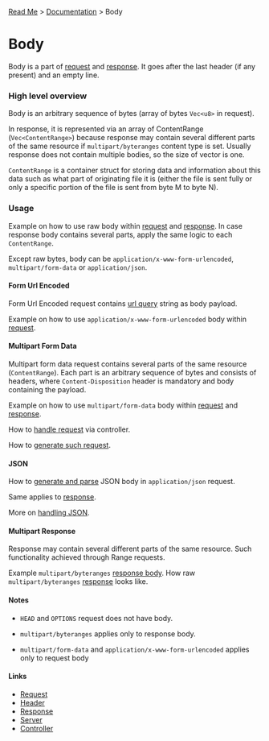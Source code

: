 [Read Me](https://github.com/bohdaq/rust-web-server/tree/main) > [Documentation](https://github.com/bohdaq/rust-web-server/tree/main/src/README.md) > Body 

# Body 
Body is a part of [request](https://github.com/bohdaq/rust-web-server/blob/fd45e7842ff66c85454e772c1f782da28d8166cb/src/request/mod.rs#L21) and [response](https://github.com/bohdaq/rust-web-server/blob/fd45e7842ff66c85454e772c1f782da28d8166cb/src/response/mod.rs#L28). It goes after the last header (if any present) and an empty line.

### High level overview
Body is an arbitrary sequence of bytes (array of bytes `Vec<u8>` in request).

In response, it is represented via an array of ContentRange (`Vec<ContentRange>`) because response may contain several different parts of the same resource if `multipart/byteranges` content type is set. Usually response does not contain multiple bodies, so the size of vector is one.

`ContentRange` is a container struct for storing data and information about this data such as what part of originating file it is (either the file is sent fully or only a specific portion of the file is sent from byte M to byte N).

### Usage

Example on how to use raw body within [request](https://github.com/bohdaq/rust-web-server/blob/c0300d300c823a7f795ed65f28cab19000f7db98/src/body/example/mod.rs#L8) and [response](https://github.com/bohdaq/rust-web-server/blob/c0300d300c823a7f795ed65f28cab19000f7db98/src/body/example/mod.rs#L25). In case response body contains several parts, apply the same logic to each `ContentRange`.

Except raw bytes, body can be `application/x-www-form-urlencoded`, `multipart/form-data` or `application/json`.

#### Form Url Encoded 

Form Url Encoded request contains [url query](https://en.wikipedia.org/wiki/Query_string) string as body payload.

Example on how to use `application/x-www-form-urlencoded` body within [request](https://github.com/bohdaq/rust-web-server/blob/3c6d0aef9b02dfea97c97bd204df856f0a1ae73f/src/body/example/mod.rs#L194).

#### Multipart Form Data

Multipart form data request contains several parts of the same resource (`ContentRange`). Each part is an arbitrary sequence of bytes and consists of headers, where `Content-Disposition` header is mandatory and body containing the payload.

Example on how to use `multipart/form-data` body within [request](https://github.com/bohdaq/rust-web-server/blob/c0300d300c823a7f795ed65f28cab19000f7db98/src/body/example/mod.rs#L60) and [response](https://github.com/bohdaq/rust-web-server/blob/c0300d300c823a7f795ed65f28cab19000f7db98/src/body/example/mod.rs#L117).

How to [handle request](https://github.com/bohdaq/rust-web-server/blob/a0a304f7cfb3734fdbd56e304f771a9ac322e386/src/app/controller/form/multipart_enctype_post_method/mod.rs#L13) via controller.

How to [generate such request](https://github.com/bohdaq/rust-web-server/blob/a0a304f7cfb3734fdbd56e304f771a9ac322e386/src/request/tests.rs#L243).

#### JSON

How to [generate and parse](https://github.com/bohdaq/rust-web-server/blob/938ddc5e946699f5d9e5a20b78241a296fbfd597/src/body/example/mod.rs#L234) JSON body in `application/json` request.

Same applies to [response](https://github.com/bohdaq/rust-web-server/blob/25d9ea48f3b3356523b70f003a50c3facfccf769/src/body/example/mod.rs#L282).

More on [handling JSON](https://github.com/bohdaq/rust-web-server/tree/main/src/json).

#### Multipart Response
Response may contain several different parts of the same resource. Such functionality achieved through Range requests.

Example `multipart/byteranges` [response body](https://github.com/bohdaq/rust-web-server/blob/a34e1f83f2077010670116c03170b65f77f5e92f/src/body/example/mod.rs#L340). How raw `multipart/byteranges` [response](https://github.com/bohdaq/rust-web-server/blob/507cf0ca22659d8c574ad47caa7f7aed339e6a41/src/response/example/response.multipart.txt#L1) looks like.

#### Notes
- `HEAD` and `OPTIONS` request does not have body.

- `multipart/byteranges` applies only to response body.
- `multipart/form-data` and `application/x-www-form-urlencoded` applies only to request body


#### Links
- [Request](https://github.com/bohdaq/rust-web-server/tree/main/src/request)
- [Header](https://github.com/bohdaq/rust-web-server/tree/main/src/header)
- [Response](https://github.com/bohdaq/rust-web-server/tree/main/src/response)
- [Server](https://github.com/bohdaq/rust-web-server/tree/main/src/server)
- [Controller](https://github.com/bohdaq/rust-web-server/tree/main/src/controller)
